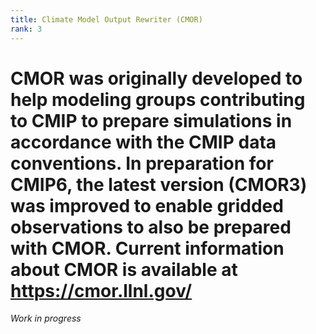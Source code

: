 ```yaml
---
title: Climate Model Output Rewriter (CMOR) 
rank: 3
---
```

# CMOR was originally developed to help modeling groups contributing to CMIP to prepare simulations in accordance with the CMIP data conventions. In preparation for CMIP6, the latest version (CMOR3) was improved to enable gridded observations to also be prepared with CMOR. Current information about CMOR is available at https://cmor.llnl.gov/ 

*Work in progress*
